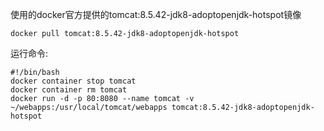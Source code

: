 使用的docker官方提供的tomcat:8.5.42-jdk8-adoptopenjdk-hotspot镜像

`docker pull tomcat:8.5.42-jdk8-adoptopenjdk-hotspot`

运行命令:
```
#!/bin/bash
docker container stop tomcat
docker container rm tomcat
docker run -d -p 80:8080 --name tomcat -v ~/webapps:/usr/local/tomcat/webapps tomcat:8.5.42-jdk8-adoptopenjdk-hotspot
```